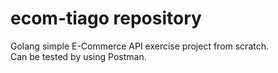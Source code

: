 # ecom-tiago repository

Golang simple E-Commerce API exercise project from scratch.
<br />
Can be tested by using Postman.
